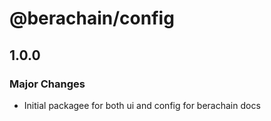 # @berachain/config

## 1.0.0

### Major Changes

- Initial packagee for both ui and config for berachain docs
